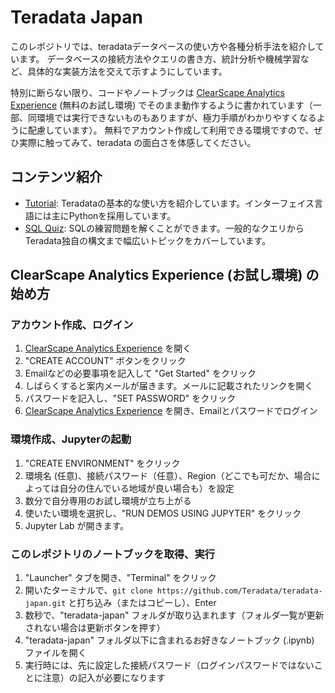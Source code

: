 # Teradata Japan

このレポジトリでは、teradataデータベースの使い方や各種分析手法を紹介しています。
データベースの接続方法やクエリの書き方、統計分析や機械学習など、具体的な実装方法を交えて示すようにしています。

特別に断らない限り、コードやノートブックは [ClearScape Analytics Experience](https://clearscape.teradata.com) (無料のお試し環境) でそのまま動作するように書かれています（一部、同環境では実行できないものもありますが、極力手順がわかりやすくなるように配慮しています）。
無料でアカウント作成して利用できる環境ですので、ぜひ実際に触ってみて、teradata の面白さを体感してください。

## コンテンツ紹介

- [Tutorial](./tutorial/): Teradataの基本的な使い方を紹介しています。インターフェイス言語には主にPythonを採用しています。
- [SQL Quiz](./sqlquiz): SQLの練習問題を解くことができます。一般的なクエリからTeradata独自の構文まで幅広いトピックをカバーしています。

## ClearScape Analytics Experience (お試し環境) の始め方

### アカウント作成、ログイン

1. [ClearScape Analytics Experience](https://clearscape.teradata.com) を開く
2. "CREATE ACCOUNT" ボタンをクリック
3. Emailなどの必要事項を記入して "Get Started" をクリック
4. しばらくすると案内メールが届きます。メールに記載されたリンクを開く
5. パスワードを記入し、"SET PASSWORD" をクリック
6. [ClearScape Analytics Experience](https://clearscape.teradata.com/sign-in) を開き、Emailとパスワードでログイン

### 環境作成、Jupyterの起動

1. "CREATE ENVIRONMENT" をクリック
2. 環境名 (任意)、接続パスワード（任意）、Region（どこでも可だか、場合によっては自分の住んでいる地域が良い場合も）を設定
3. 数分で自分専用のお試し環境が立ち上がる
4. 使いたい環境を選択し、"RUN DEMOS USING JUPYTER" をクリック
5. Jupyter Lab が開きます。

### このレポジトリのノートブックを取得、実行

1. "Launcher" タブを開き、"Terminal" をクリック
2. 開いたターミナルで、`git clone https://github.com/Teradata/teradata-japan.git` と打ち込み（またはコピーし）、Enter
3. 数秒で、"teradata-japan" フォルダが取り込まれます（フォルダ一覧が更新されない場合は更新ボタンを押す）
4. "teradata-japan" フォルダ以下に含まれるお好きなノートブック (.ipynb) ファイルを開く
5. 実行時には、先に設定した接続パスワード（ログインパスワードではないことに注意）の記入が必要になります



